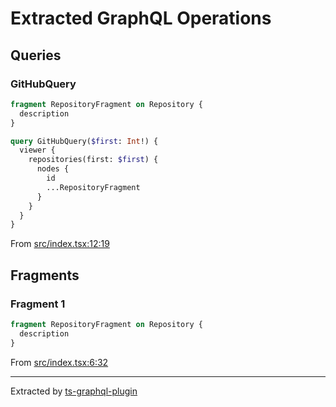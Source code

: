 # Extracted GraphQL Operations
## Queries

### GitHubQuery

```graphql
fragment RepositoryFragment on Repository {
  description
}

query GitHubQuery($first: Int!) {
  viewer {
    repositories(first: $first) {
      nodes {
        id
        ...RepositoryFragment
      }
    }
  }
}
```

From [src/index.tsx:12:19](src/index.tsx#L12-L24)
    
## Fragments

### Fragment 1

```graphql
fragment RepositoryFragment on Repository {
  description
}
```

From [src/index.tsx:6:32](src/index.tsx#L6-L10)
    
---
Extracted by [ts-graphql-plugin](https://github.com/Quramy/ts-graphql-plugin)